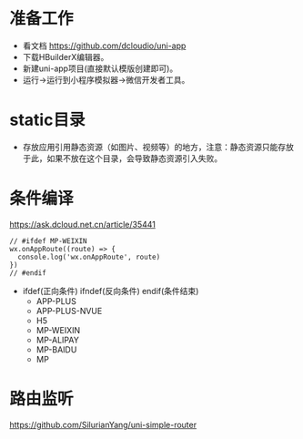 # 准备工作
* 看文档 https://github.com/dcloudio/uni-app
* 下载HBuilderX编辑器。
* 新建uni-app项目(直接默认模版创建即可)。
* 运行->运行到小程序模拟器->微信开发者工具。

# static目录
* 存放应用引用静态资源（如图片、视频等）的地方，注意：静态资源只能存放于此，如果不放在这个目录，会导致静态资源引入失败。

# 条件编译
https://ask.dcloud.net.cn/article/35441
```
// #ifdef MP-WEIXIN
wx.onAppRoute((route) => {
  console.log('wx.onAppRoute', route)
})
// #endif
```
* ifdef(正向条件) ifndef(反向条件) endif(条件结束)
  - APP-PLUS
  - APP-PLUS-NVUE
  - H5
  - MP-WEIXIN
  - MP-ALIPAY
  - MP-BAIDU
  - MP

# 路由监听
https://github.com/SilurianYang/uni-simple-router
